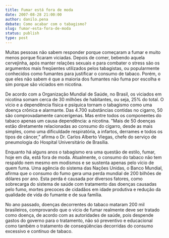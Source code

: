 ```yaml
---
title: Fumar está fora de moda
date: 2007-08-28 21:00:00
author: danilo.pena
debate: Como acabar com o tabagismo?
slug: fumar-esta-fora-de-moda
status: publish 
type: post
---
```


Muitas pessoas não sabem responder porque começaram a fumar e muito menos porque ficaram viciadas. Depois de comer, bebendo aquela cervejinha, após manter relações sexuais e para combater o stress são os argumentos mais freqüentes utilizados pelos tabagistas, ou popularmente conhecidos como fumantes para justificar o consumo de tabaco. Porém, o que eles não sabem é que a maioria dos fumantes não fuma por escolha e sim porque são viciados em nicotina.


De acordo com a Organização Mundial de Saúde, no Brasil, os viciados em nicotina somam cerca de 30 milhões de habitantes, ou seja, 25% do total. O vício e a dependência física e psíquica tornam o tabagismo como uma doença crônica e alarmante. Das 4.700 substâncias contidas no cigarro, 50 são comprovadamente cancerígenas. Mas entre todos os componentes do tabaco apenas um causa dependência: a nicotina. "Mais de 50 doenças estão diretamente relacionadas ao consumo do cigarro, desde as mais simples, como uma dificuldade respiratória, a infartos, derrames e todos os tipos de câncer," afirma o Dr. Carlos Alberto Viegas, chefe do serviço de pneumologia do Hospital Universitário de Brasília.


Enquanto há alguns anos o tabagismo era uma questão de estilo, fumar, hoje em dia, está fora de moda. Atualmente, o consumo do tabaco não tem respaldo nem mesmo em modismos e se sustenta apenas pelo vício de quem fuma. Uma agência do sistema das Nações Unidas, o Banco Mundial, afirma que o consumo do fumo gera uma perda mundial de 200 bilhões de dólares por ano. Esta perda é causada por diversos fatores, como sobrecarga do sistema de saúde com tratamento das doenças causadas pelo fumo, mortes precoces de cidadãos em idade produtiva e redução da qualidade de vida do fumante e de sua família.


No ano passado, doenças decorrentes do tabaco mataram 200 mil brasileiros, comprovando que o vício de fumar realmente deve ser tratado como doença, de acordo com as autoridades de saúde, pois despende gastos do governo para o tratamento, não só preventivo e educacional como também o tratamento de conseqüências decorridas do consumo excessivo e contínuo de tabaco.


